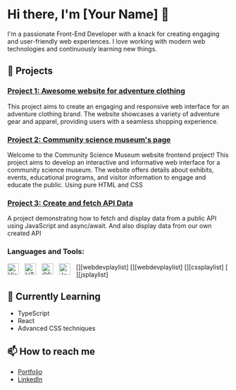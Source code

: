 # Hi there, I'm [Your Name] 👋

I'm a passionate Front-End Developer with a knack for creating engaging and user-friendly web experiences. I love working with modern web technologies and continuously learning new things.

## 🚀 Projects

### [Project 1: Awesome website for adventure clothing](https://danielsan-01.github.io/rainydays/index.html)
This project aims to create an engaging and responsive web interface for an adventure clothing brand. The website showcases a variety of adventure gear and apparel, providing users with a seamless shopping experience.

### [Project 2: Community science museum's page](https://danielsan-01.github.io/community-science-museum-SP1/)
Welcome to the Community Science Museum website frontend project! This project aims to develop an interactive and informative web interface for a community science museum. The website offers details about exhibits, events, educational programs, and visitor information to engage and educate the public. Using pure HTML and CSS

### [Project 3: Create and fetch API Data](https://agency1-pokevault.netlify.app/)
A project demonstrating how to fetch and display data from a public API using JavaScript and async/await. And also display data from our own created API


### Languages and Tools:

[<img align="left" alt="Visual Studio Code" width="26px" src="https://cdn.jsdelivr.net/gh/devicons/devicon/icons/vscode/vscode-original.svg" style="padding-right:10px;" />][webdevplaylist]
[<img align="left" alt="HTML5" width="26px" src="https://cdn.jsdelivr.net/gh/devicons/devicon/icons/html5/html5-original.svg" style="padding-right:10px;" />][webdevplaylist]
[<img align="left" alt="CSS3" width="26px" src="https://cdn.jsdelivr.net/gh/devicons/devicon/icons/css3/css3-original.svg" style="padding-right:10px;" />][cssplaylist]
[<img align="left" alt="JavaScript" width="26px" src="https://cdn.jsdelivr.net/gh/devicons/devicon/icons/javascript/javascript-original.svg" style="padding-right:10px;" />][jsplaylist]


## 🌱 Currently Learning

- TypeScript
- React
- Advanced CSS techniques

## 📫 How to reach me

- [Portfolio](http://127.0.0.1:5500/index.html)
- [LinkedIn](https://www.linkedin.com/in/daniel-%C3%B8stensen-84483ab0/)
